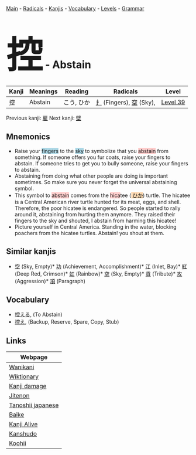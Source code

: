 <style> bigfont {font-size: 100px}</style>
[Main](../index.md) -
[Radicals](../radicals.md) -
[Kanjis](../kanjis.md) -
[Vocabulary](../vocabulary.md) -
[Levels](../levels.md) -
[Grammar](../grammar.md)
# <bigfont> 控</bigfont> - Abstain 

| Kanji | Meanings | Reading | Radicals | Level |
| --- | --- | --- | --- | --- |
| 控 | Abstain | こう, ひか | [扌](../radicals/扌.md) (Fingers), [空](../radicals/空.md) (Sky),  | [Level 39](../levels/wk_level39.md) |

Previous kanji: [雇](雇.md) Next kanji: [壁](壁.md) 

## Mnemonics
 * Raise your <span style="background-color:#ADD8E6"> fingers</span> to the <span style="background-color:#ADD8E6"> sky</span> to symbolize that you <span style="background-color:#ffcccb"> abstain</span> from something. If someone offers you fur coats, raise your fingers to abstain. If someone tries to get you to bully someone, raise your fingers to abstain.
* Abstaining from doing what other people are doing is important sometimes. So make sure you never forget the universal abstaining symbol.
* This symbol to <span style="background-color:#ffcccb"> abstain</span> comes from the <span style="background-color:#ffcccb"> hica</span>tee (<span style="background-color:#fed8b1"> [ひか](https://jisho.org/search/ひか)</span>) turtle. The hicatee is a Central American river turtle hunted for its meat, eggs, and shell. Therefore, the poor hicatee is endangered. So people started to rally around it, abstaining from hurting them anymore. They raised their fingers to the sky and shouted, I abstain from harming this hicatee!
* Picture yourself in Central America. Standing in the water, blocking poachers from the hicatee turtles. Abstain! you shout at them.


## Similar kanjis
 * [空](空.md) (Sky, Empty)* [功](功.md) (Achievement, Accomplishment)* [江](江.md) (Inlet, Bay)* [紅](紅.md) (Deep Red, Crimson)* [虹](虹.md) (Rainbow)* [空](空.md) (Sky, Empty)* [貢](貢.md) (Tribute)* [攻](攻.md) (Aggression)* [項](項.md) (Paragraph)


## Vocabulary
 * [控える](../vocabulary/控.md), (To Abstain)
* [控え](../vocabulary/控.md), (Backup, Reserve, Spare, Copy, Stub)



## Links 

| Webpage |
| --- |
| [Wanikani          ](https://www.wanikani.com/kanji/控) |
| [Wiktionary        ](https://en.wiktionary.org/wiki/控) |
| [Kanji damage      ](http://www.kanjidamage.com/kanji/search?utf8=✓&q=控) |
| [Jitenon           ](https://jitenon.com/kanji/控) |
| [Tanoshii japanese ](https://www.tanoshiijapanese.com/dictionary/kanji.cfm?k=控) |
| [Baike             ](https://baike.baidu.com/item/控) |
| [Kanji Alive       ](https://app.kanjialive.com/控) |
| [Kanshudo          ](https://www.kanshudo.com/searchmn?q=控) |
| [Koohii            ](https://kanji.koohii.com/study/kanji/控) |
